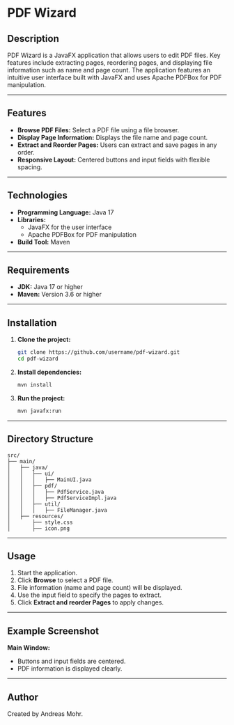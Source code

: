 # PDF Wizard

## Description
PDF Wizard is a JavaFX application that allows users to edit PDF files. Key features include extracting pages, reordering pages, and displaying file information such as name and page count. The application features an intuitive user interface built with JavaFX and uses Apache PDFBox for PDF manipulation.

---

## Features
- **Browse PDF Files:** Select a PDF file using a file browser.
- **Display Page Information:** Displays the file name and page count.
- **Extract and Reorder Pages:** Users can extract and save pages in any order.
- **Responsive Layout:** Centered buttons and input fields with flexible spacing.

---

## Technologies
- **Programming Language:** Java 17
- **Libraries:**
  - JavaFX for the user interface
  - Apache PDFBox for PDF manipulation
- **Build Tool:** Maven

---

## Requirements
- **JDK:** Java 17 or higher
- **Maven:** Version 3.6 or higher

---

## Installation
1. **Clone the project:**
   ```bash
   git clone https://github.com/username/pdf-wizard.git
   cd pdf-wizard
   ```
2. **Install dependencies:**
   ```bash
   mvn install
   ```
3. **Run the project:**
   ```bash
   mvn javafx:run
   ```

---

## Directory Structure
```
src/
├── main/
│   ├── java/
│   │   ├── ui/
│   │   │   ├── MainUI.java
│   │   ├── pdf/
│   │   │   ├── PdfService.java
│   │   │   ├── PdfServiceImpl.java
│   │   ├── util/
│   │   │   ├── FileManager.java
│   ├── resources/
│       ├── style.css
│       ├── icon.png
```

---

## Usage
1. Start the application.
2. Click **Browse** to select a PDF file.
3. File information (name and page count) will be displayed.
4. Use the input field to specify the pages to extract.
5. Click **Extract and reorder Pages** to apply changes.

---

## Example Screenshot

**Main Window:**
- Buttons and input fields are centered.
- PDF information is displayed clearly.

---

## Author
Created by Andreas Mohr.

